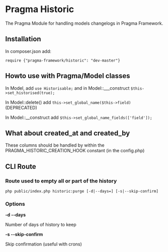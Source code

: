 # Pragma Historic

The Pragma Module for handling models changelogs in Pragma Framework.

## Installation

In composer.json add:

	require {"pragma-framework/historic": "dev-master"}

## Howto use with Pragma/Model classes

In Model, add `use Historisable;` and in Model::\_\__construct `$this->set_historised(true);`

In Model::delete() add `this->set_global_name($this->field)` (DEPRECATED)

In Model::\_\_construct add `$this->set_global_name_fields(['field']);`


## What about created_at and created_by

These columns should be handled by within the PRAGMA_HISTORIC_CREATION_HOOK constant (in the config.php)

## CLI Route

### Route used to empty all or part of the history

	php public/index.php historic:purge [-d|--days=] [-s|--skip-confirm]

### Options

**-d --days**

Number of days of history to keep

**-s --skip-confirm**

Skip confirmation (useful with crons)